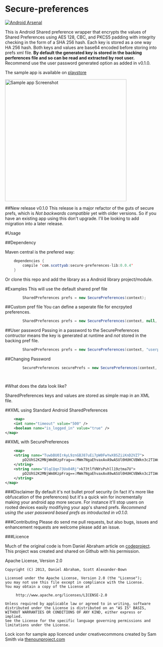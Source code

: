 Secure-preferences
==================

[![Android Arsenal](https://img.shields.io/badge/Android%20Arsenal-secure--preferences-brightgreen.svg?style=flat)](http://android-arsenal.com/details/1/362)

This is Android Shared preference wrapper that encrypts the values of Shared Preferences using AES 128, CBC, and PKCS5 padding with integrity checking in the form of a SHA 256 hash. Each key is stored as a one way HA 256 hash. Both keys and values are base64 encoded before storing into prefs xml file. **By default the generated key is stored in the backing perferences file and so can be read and extracted by root user.** Recommend use the user password generated option as added in v0.1.0.

The sample app is available on [playstore](https://play.google.com/store/apps/details?id=com.securepreferences.sample)

<img src="https://raw.github.com/scottyab/secure-preferences/master/docs/images/ss_frame_secure_pref.png" height="400" alt="Sample app Screenshot" />
 

##New release v0.1.0
This release is a major refactor of the guts of secure prefs, which is *Not backwards compatible* yet with older versions. So if you have an existing app using this don't upgrade. I'll be looking to add migration into a later release.

#Usage

##Dependency

Maven central is the prefered way:

```java
	dependencies {
    	compile 'com.scottyab:secure-preferences-lib:0.0.4'
	}
```

Or clone this repo and add the library as a Android library project/module.

#Examples
This will use the default shared pref file

```java
        SharedPreferences prefs = new SecurePreferences(context);     
```

##Custom pref file
You can define a seperate file for encrpyted preferences. 

```java
        SharedPreferences prefs = new SecurePreferences(context, null, "my_custom_prefs.xml");
```


##User password
Passing in a password to the SecurePreferences contructor means the key is generated at runtime and *not* stored in the backing pref file. 

```java
        SharedPreferences prefs = new SecurePreferences(context, "userpassword", "my_user_prefs.xml");
```

##Changing Password

```java
        SecurePreferences securePrefs = new SecurePreferences(context, "userpassword", "my_user_prefs.xml");

        
```


#What does the data look like?

SharedPreferences keys and values are stored as simple map in an XML file.  

##XML using Standard Android SharedPreferences


```xml
	<map>
    <int name="timeout" value="500" />
    <boolean name="is_logged_in" value="true" />
</map>
```

##XML with SecurePreferences


```xml
	<map>
    <string name="TuwbBU0IrAyL9znGBJ87uEi7pW0FwYwX8SZiiKnD2VZ7">
        pD2UhS2K2MNjWm8KzpFrag==:MWm7NgaEhvaxAvA9wASUl0HUHCVBWkn3c2T1WoSAE/g=rroijgeWEGRDFSS/hg
    </string>
    <string name="8lqCQqn73Uo84Rj">k73tlfVNYsPshll19ztma7U">
        pD2UhS2K2MNjWm8KzpFrag==:MWm7NgaEhvaxAvA9wASUl0HUHCVBWkn3c2T1WoSAE/g=:jWm8KzUl0HUHCVBWkn3c2T1WoSAE/g=
    </string>
</map>
```


###Disclaimer
By default it's not bullet proof security (in fact it's more like obfuscation of the preferences) but it's a quick win for incrementally making your android app more secure. For instance it'll stop users on rooted devices easily modifiying your app's shared prefs.
*Recommend using the user password based prefs as introducted in v0.1.0.*


###Contributing 
Please do send me pull requests, but also bugs, issues and enhancement requests are welcome please add an issue.


###Licence 

Much of the original code is from Daniel Abraham article on [codeproject](http://www.codeproject.com/Articles/549119/Encryption-Wrapper-for-Android-SharedPreferences). This project was created and shared on Github with his permission. 

Apache License, Version 2.0



    Copyright (C) 2013, Daniel Abraham, Scott Alexander-Bown

    Licensed under the Apache License, Version 2.0 (the "License");
    you may not use this file except in compliance with the License.
    You may obtain a copy of the License at

         http://www.apache.org/licenses/LICENSE-2.0

    Unless required by applicable law or agreed to in writing, software
    distributed under the License is distributed on an "AS IS" BASIS,
    WITHOUT WARRANTIES OR CONDITIONS OF ANY KIND, either express or implied.
    See the License for the specific language governing permissions and
    limitations under the License.


Lock icon for sample app licenced under creativecommons created by Sam Smith via [thenounproject.com](http://thenounproject.com/term/lock/5704/)